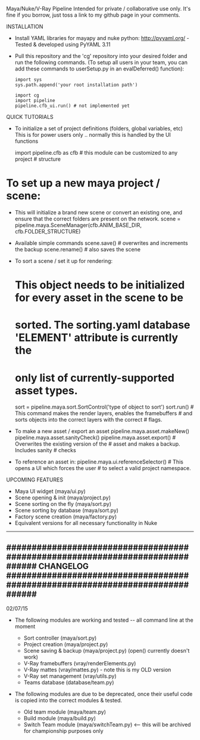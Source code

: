Maya/Nuke/V-Ray Pipeline
Intended for private / collaborative use only.  It's fine if you borrow, just 
toss a link to my github page in your comments.

INSTALLATION
- Install YAML libraries for mayapy and nuke python:
  http://pyyaml.org/ - Tested & developed using PyYAML 3.11

- Pull this repository and the 'cg' repository into your desired folder
  and run the following commands.  (To setup all users in your team,
  you can add these commands to userSetup.py in an evalDeferred()
  function):

      import sys
      sys.path.append('your root installation path')

      import cg
      import pipeline
      pipeline.cfb_ui.run() # not implemented yet

QUICK TUTORIALS
- To initialize a set of project definitions (folders, global variables, etc)
  This is for power users only .. normally this is handled by the UI functions

    import pipeline.cfb as cfb # this module can be customized to any project
                             # structure

# To set up a new maya project / scene:
- This will initialize a brand new scene or convert an existing one, and 
ensure that the correct folders are present on the network.
    scene = pipeline.maya.SceneManager(cfb.ANIM_BASE_DIR, cfb.FOLDER_STRUCTURE)

- Available simple commands
    scene.save() # overwrites and increments the backup
    scene.rename() # also saves the scene

- To sort a scene / set it up for rendering:
    # This object needs to be initialized for every asset in the scene to be
    # sorted.  The sorting.yaml database 'ELEMENT' attribute is currently the
    # only list of currently-supported asset types.  

    sort = pipeline.maya.sort.SortControl('type of object to sort')
    sort.run() # This command makes the render layers, enables the framebuffers
             # and sorts objects into the correct layers with the correct
             # flags.

- To make a new asset / export an asset
    pipeline.maya.asset.makeNew()
    pipeline.maya.asset.sanityCheck()
    pipeline.maya.asset.export() # Overwrites the existing version of the
                               # asset and makes a backup. Includes sanity
                               # checks

- To reference an asset in:
    pipeline.maya.ui.referenceSelector() # This opens a UI which forces the user
                                       # to select a valid project namespace.

UPCOMING FEATURES
- Maya UI widget            (maya/ui.py)
- Scene opening & init      (maya/project.py)
- Scene sorting on the fly  (maya/sort.py)
- Scene sorting by database (maya/sort.py)
- Factory scene creation    (maya/factory.py)
- Equivalent versions for all necessary functionality in Nuke

------------------------------------------------------------------------------
##############################################################################
CHANGELOG
##############################################################################
------------------------------------------------------------------------------
02/07/15

- The following modules are working and tested -- all command line at the moment
    - Sort controller       (maya/sort.py)
    - Project creation      (maya/project.py)
    - Scene saving & backup (maya/project.py) (open() currently doesn't work)
    - V-Ray framebuffers    (vray/renderElements.py)
    - V-Ray mattes          (vray/mattes.py) - note this is my OLD version
    - V-Ray set management  (vray/utils.py)
    - Teams database        (database/team.py)


- The following modules are due to be deprecated, once their useful code is
  copied into the correct modules & tested.
    - Old team module       (maya/team.py)
    - Build module          (maya/build.py)
    - Switch Team module    (maya/switchTeam.py) <-- this will be archived for
      championship purposes only

